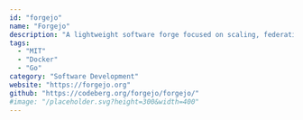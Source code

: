```yaml
---
id: "forgejo"
name: "Forgejo"
description: "A lightweight software forge focused on scaling, federation, and privacy (fork of Gitea)."
tags:
  - "MIT"
  - "Docker"
  - "Go"
category: "Software Development"
website: "https://forgejo.org"
github: "https://codeberg.org/forgejo/forgejo/"
#image: "/placeholder.svg?height=300&width=400"
---
```


